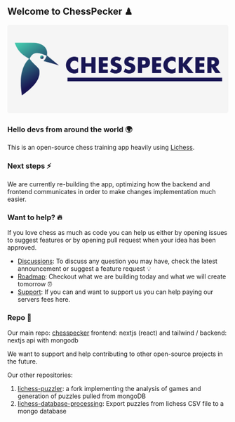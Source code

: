 ## Welcome to ChessPecker ♟

![Banner image with logo](https://github.com/chesspecker/.github/blob/master/profile/images/banner.png?raw=true)

### Hello devs from around the world 🌍

This is an open-source chess training app heavily using [Lichess](https://github.com/ornicar/lila).

### Next steps ⚡️

We are currently re-building the app, optimizing how the backend and frontend communicates in order to make changes implementation much easier.

### Want to help? 🔥

If you love chess as much as code you can help us either by opening issues to suggest features or by opening pull request when your idea has been approved.

- [Discussions](https://github.com/chesspecker/chesspecker/discussions): To discuss any question you may have, check the latest announcement or suggest a feature request 💡
- [Roadmap](https://github.com/orgs/chesspecker/projects/3/views/1): Checkout what we are building today and what we will create tomorrow ⏰
- [Support](https://github.com/support/chesspecker): If you can and want to support us you can help paying our servers fees here.

### Repo 🎸

Our main repo:
[chesspecker](https://github.com/chesspecker/chesspecker) frontend: nextjs (react) and tailwind / backend: nextjs api with mongodb

We want to support and help contributing to other open-source projects in the future.

Our other repositories:
1. [lichess-puzzler](https://github.com/chesspecker/lichess-puzzler): a fork implementing the analysis of games and generation of puzzles pulled from mongoDB
2. [lichess-database-processing](https://github.com/chesspecker/lichess-database-processing): Export puzzles from lichess CSV file to a mongo database

<!--
Made with 🖤
-->
